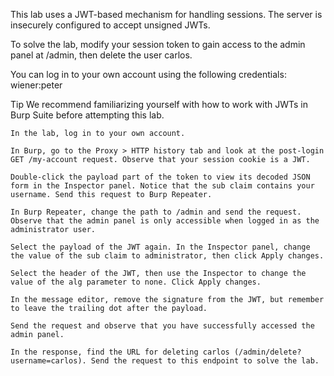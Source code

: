 This lab uses a JWT-based mechanism for handling sessions. The server is insecurely configured to accept unsigned JWTs.

To solve the lab, modify your session token to gain access to the admin panel at /admin, then delete the user carlos.

You can log in to your own account using the following credentials: wiener:peter

Tip
We recommend familiarizing yourself with how to work with JWTs in Burp Suite before attempting this lab.

	In the lab, log in to your own account.

	In Burp, go to the Proxy > HTTP history tab and look at the post-login GET /my-account request. Observe that your session cookie is a JWT.

	Double-click the payload part of the token to view its decoded JSON form in the Inspector panel. Notice that the sub claim contains your username. Send this request to Burp Repeater.

	In Burp Repeater, change the path to /admin and send the request. Observe that the admin panel is only accessible when logged in as the administrator user.

	Select the payload of the JWT again. In the Inspector panel, change the value of the sub claim to administrator, then click Apply changes.

	Select the header of the JWT, then use the Inspector to change the value of the alg parameter to none. Click Apply changes.

	In the message editor, remove the signature from the JWT, but remember to leave the trailing dot after the payload.

	Send the request and observe that you have successfully accessed the admin panel.

	In the response, find the URL for deleting carlos (/admin/delete?username=carlos). Send the request to this endpoint to solve the lab.